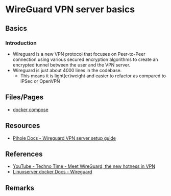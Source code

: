 # WireGuard VPN server basics

## Basics
### Introduction
- Wireguard is a new VPN protocol that focuses on Peer-to-Peer connection using various secured encryption algorithms to create an encrypted tunnel between the user and the VPN server.
- Wireguard is just about 4000 lines in the codebase.
    - This means it is light(er)weight and easier to refactor as compared to IPSec or OpenVPN

## Files/Pages
+ [docker compose](docker-compose.yaml)

## Resources
+ [Pihole Docs - Wireguard VPN server setup guide](https://docs.pi-hole.net/guides/vpn/wireguard/server/)

## References
+ [YouTube - Techno Time - Meet WireGuard, the new hotness in VPN](https://www.youtube.com/watch?v=xlyTCuWqDOg)
+ [Linuxserver docker Docs - Wireguard](https://docs.linuxserver.io/images/docker-wireguard)

## Remarks
